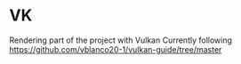 # VK
Rendering part of the project with Vulkan
Currently following https://github.com/vblanco20-1/vulkan-guide/tree/master
